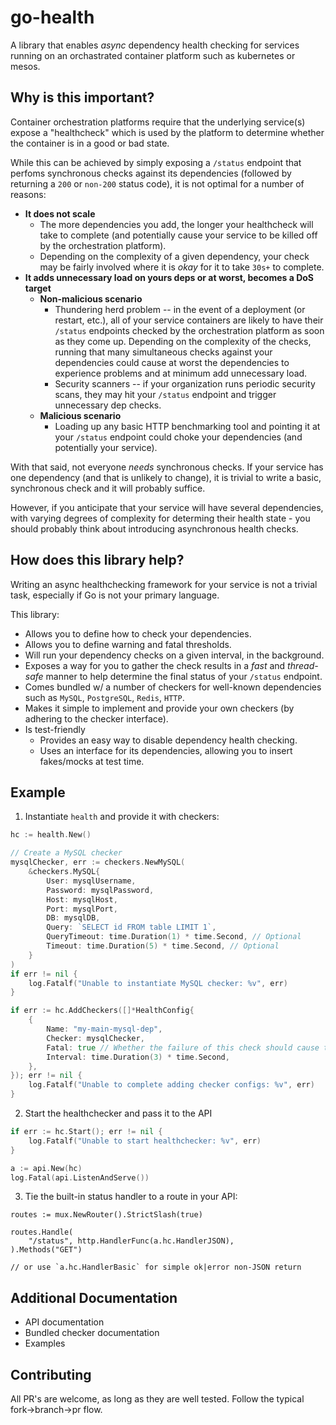 go-health
=========
A library that enables *async* dependency health checking for services running on an orchastrated container platform such as kubernetes or mesos.

## Why is this important?
Container orchestration platforms require that the underlying service(s) expose a "healthcheck" which is used by the platform to determine whether the container is in a good or bad state.

While this can be achieved by simply exposing a `/status` endpoint that perfoms synchronous checks against its dependencies (followed by returning a `200` or `non-200` status code), it is not optimal for a number of reasons:

* **It does not scale**
    + The more dependencies you add, the longer your healthcheck will take to complete (and potentially cause your service to be killed off by the orchestration platform).
    + Depending on the complexity of a given dependency, your check may be fairly involved where it is _okay_ for it to take `30s+` to complete.
* **It adds unnecessary load on yours deps or at worst, becomes a DoS target**
    + **Non-malicious scenario**
        + Thundering herd problem -- in the event of a deployment (or restart, etc.), all of your service containers are likely to have their `/status` endpoints checked by the orchestration platform as soon as they come up. Depending on the complexity of the checks, running that many simultaneous checks against your dependencies could cause at worst the dependencies to experience problems and at minimum add unnecessary load.
        + Security scanners -- if your organization runs periodic security scans, they may hit your `/status` endpoint and trigger unnecessary dep checks.
    + **Malicious scenario**
        + Loading up any basic HTTP benchmarking tool and pointing it at your `/status` endpoint could choke your dependencies (and potentially your service).

With that said, not everyone _needs_ synchronous checks. If your service has one dependency (and that is unlikely to change), it is trivial to write a basic, synchronous check and it will probably suffice.

However, if you anticipate that your service will have several dependencies, with varying degrees of complexity for determing their health state - you should probably think about introducing asynchronous health checks.

## How does this library help?
Writing an async healthchecking framework for your service is not a trivial task, especially if Go is not your primary language.

This library:

* Allows you to define how to check your dependencies.
* Allows you to define warning and fatal thresholds.
* Will run your dependency checks on a given interval, in the background.
* Exposes a way for you to gather the check results in a *fast* and *thread-safe* manner to help determine the final status of your `/status` endpoint.
* Comes bundled w/ a number of checkers for well-known dependencies such as `MySQL`, `PostgreSQL`, `Redis`, `HTTP`.
* Makes it simple to implement and provide your own checkers (by adhering to the checker interface).
* Is test-friendly
    + Provides an easy way to disable dependency health checking.
    + Uses an interface for its dependencies, allowing you to insert fakes/mocks at test time.

## Example

1. Instantiate `health` and provide it with checkers:

```go
hc := health.New()

// Create a MySQL checker
mysqlChecker, err := checkers.NewMySQL(
    &checkers.MySQL{
        User: mysqlUsername,
        Password: mysqlPassword,
        Host: mysqlHost,
        Port: mysqlPort,
        DB: mysqlDB,
        Query: `SELECT id FROM table LIMIT 1`,
        QueryTimeout: time.Duration(1) * time.Second, // Optional
        Timeout: time.Duration(5) * time.Second, // Optional
    }
)
if err != nil {
    log.Fatalf("Unable to instantiate MySQL checker: %v", err)
}

if err := hc.AddCheckers([]*HealthConfig{
    {
        Name: "my-main-mysql-dep",
        Checker: mysqlChecker,
        Fatal: true // Whether the failure of this check should cause the entire healthcheck to fail
        Interval: time.Duration(3) * time.Second,
    },
}); err != nil {
    log.Fatalf("Unable to complete adding checker configs: %v", err)
}
```

2. Start the healthchecker and pass it to the API

```go
if err := hc.Start(); err != nil {
    log.Fatalf("Unable to start healthchecker: %v", err)
}

a := api.New(hc)
log.Fatal(api.ListenAndServe())
```

3. Tie the built-in status handler to a route in your API:

```
routes := mux.NewRouter().StrictSlash(true)

routes.Handle(
    "/status", http.HandlerFunc(a.hc.HandlerJSON),
).Methods("GET")

// or use `a.hc.HandlerBasic` for simple ok|error non-JSON return
```

## Additional Documentation
* API documentation
* Bundled checker documentation
* Examples

## Contributing
All PR's are welcome, as long as they are well tested. Follow the typical fork->branch->pr flow.